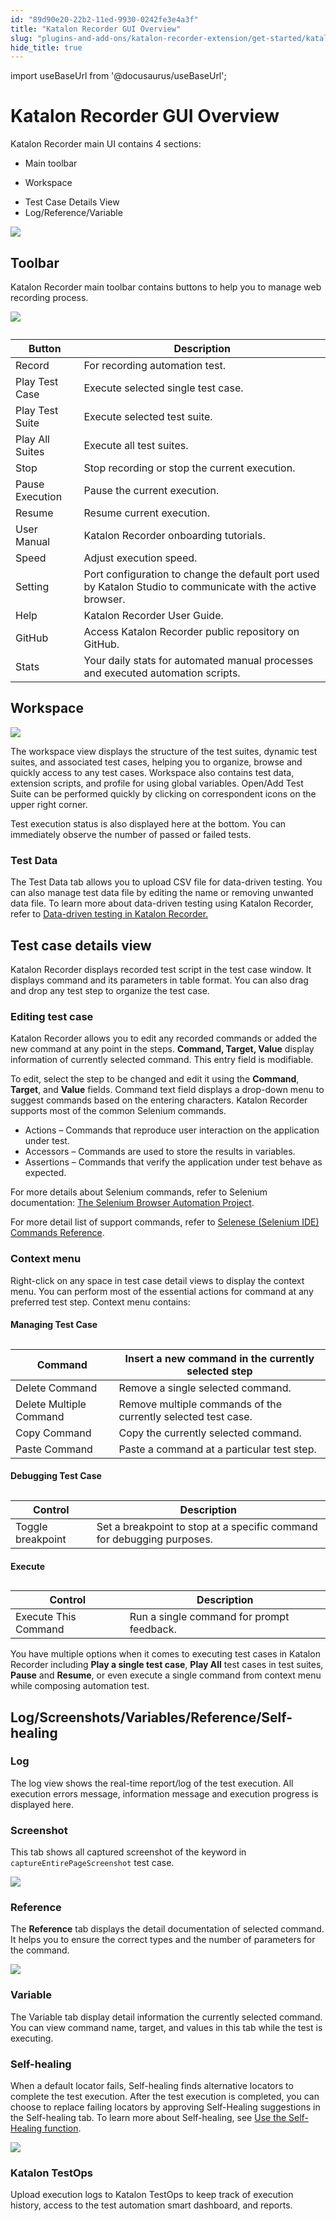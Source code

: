 ```yaml
---
id: "89d90e20-22b2-11ed-9930-0242fe3e4a3f"
title: "Katalon Recorder GUI Overview"
slug: "plugins-and-add-ons/katalon-recorder-extension/get-started/katalon-recorder-gui-overview"
hide_title: true
---
```

import useBaseUrl from '@docusaurus/useBaseUrl';


# <a id="id" class="anchor_top_offset"/><a id="ariaid-title1" class="anchor_top_offset"/><span xmlns="http://www.w3.org/1999/xhtml" className="ph">Katalon Recorder</span>  GUI Overview

<p xmlns="http://www.w3.org/1999/xhtml" className="p">Katalon Recorder main UI contains 4 sections:</p> 
<ul xmlns="http://www.w3.org/1999/xhtml" className="ul"><li className="li">Main toolbar</li><li className="li"><p className="p">Workspace</p></li><li className="li">Test Case Details View</li><li className="li">Log/Reference/Variable</li></ul> 
<p xmlns="http://www.w3.org/1999/xhtml" className="p"><img className="image" src={useBaseUrl("/89d4a150-22b2-11ed-9930-0242fe3e4a3f.png")} /></p> 

## <a id="id_1" class="anchor_top_offset"/>Toolbar

<p xmlns="http://www.w3.org/1999/xhtml" className="p">Katalon Recorder main toolbar contains buttons to help you to manage web recording process.</p> 
<p xmlns="http://www.w3.org/1999/xhtml" className="p"><img className="image" src={useBaseUrl("/89d1e230-22b2-11ed-9930-0242fe3e4a3f.png")} /></p> 
<table xmlns="http://www.w3.org/1999/xhtml" className="table anchor_top_offset" id="id_1__6cbe2920-ea88-4c42-8996-d25c35cd7b85"><caption /><colgroup><col /><col /></colgroup><thead className="thead"><tr className><th className="entry anchor_top_offset" id="id_1__6cbe2920-ea88-4c42-8996-d25c35cd7b85__entry__1">Button</th><th className="entry anchor_top_offset" id="id_1__6cbe2920-ea88-4c42-8996-d25c35cd7b85__entry__2">Description</th></tr></thead><tbody className="tbody"><tr className><td className="entry" headers="id_1__6cbe2920-ea88-4c42-8996-d25c35cd7b85__entry__1 id_1__6cbe2920-ea88-4c42-8996-d25c35cd7b85__entry__2 ">Record</td><td className="entry" headers="id_1__6cbe2920-ea88-4c42-8996-d25c35cd7b85__entry__1 id_1__6cbe2920-ea88-4c42-8996-d25c35cd7b85__entry__2 ">For recording automation test.</td></tr><tr className><td className="entry" headers="id_1__6cbe2920-ea88-4c42-8996-d25c35cd7b85__entry__1 id_1__6cbe2920-ea88-4c42-8996-d25c35cd7b85__entry__2 ">Play Test Case</td><td className="entry" headers="id_1__6cbe2920-ea88-4c42-8996-d25c35cd7b85__entry__1 id_1__6cbe2920-ea88-4c42-8996-d25c35cd7b85__entry__2 ">Execute selected single test case.</td></tr><tr className><td className="entry" headers="id_1__6cbe2920-ea88-4c42-8996-d25c35cd7b85__entry__1 id_1__6cbe2920-ea88-4c42-8996-d25c35cd7b85__entry__2 ">Play Test Suite</td><td className="entry" headers="id_1__6cbe2920-ea88-4c42-8996-d25c35cd7b85__entry__1 id_1__6cbe2920-ea88-4c42-8996-d25c35cd7b85__entry__2 ">Execute selected test suite.</td></tr><tr className><td className="entry" headers="id_1__6cbe2920-ea88-4c42-8996-d25c35cd7b85__entry__1 id_1__6cbe2920-ea88-4c42-8996-d25c35cd7b85__entry__2 ">Play All Suites</td><td className="entry" headers="id_1__6cbe2920-ea88-4c42-8996-d25c35cd7b85__entry__1 id_1__6cbe2920-ea88-4c42-8996-d25c35cd7b85__entry__2 ">Execute all test suites.</td></tr><tr className><td className="entry" headers="id_1__6cbe2920-ea88-4c42-8996-d25c35cd7b85__entry__1 id_1__6cbe2920-ea88-4c42-8996-d25c35cd7b85__entry__2 ">Stop</td><td className="entry" headers="id_1__6cbe2920-ea88-4c42-8996-d25c35cd7b85__entry__1 id_1__6cbe2920-ea88-4c42-8996-d25c35cd7b85__entry__2 ">Stop recording or stop the current execution.</td></tr><tr className><td className="entry" headers="id_1__6cbe2920-ea88-4c42-8996-d25c35cd7b85__entry__1 id_1__6cbe2920-ea88-4c42-8996-d25c35cd7b85__entry__2 ">Pause Execution</td><td className="entry" headers="id_1__6cbe2920-ea88-4c42-8996-d25c35cd7b85__entry__1 id_1__6cbe2920-ea88-4c42-8996-d25c35cd7b85__entry__2 ">Pause the current execution.</td></tr><tr className><td className="entry" headers="id_1__6cbe2920-ea88-4c42-8996-d25c35cd7b85__entry__1 id_1__6cbe2920-ea88-4c42-8996-d25c35cd7b85__entry__2 ">Resume</td><td className="entry" headers="id_1__6cbe2920-ea88-4c42-8996-d25c35cd7b85__entry__1 id_1__6cbe2920-ea88-4c42-8996-d25c35cd7b85__entry__2 ">Resume current execution.</td></tr><tr className><td className="entry" headers="id_1__6cbe2920-ea88-4c42-8996-d25c35cd7b85__entry__1 id_1__6cbe2920-ea88-4c42-8996-d25c35cd7b85__entry__2 ">User Manual</td><td className="entry" headers="id_1__6cbe2920-ea88-4c42-8996-d25c35cd7b85__entry__1 id_1__6cbe2920-ea88-4c42-8996-d25c35cd7b85__entry__2 ">Katalon Recorder onboarding tutorials.</td></tr><tr className><td className="entry" headers="id_1__6cbe2920-ea88-4c42-8996-d25c35cd7b85__entry__1 id_1__6cbe2920-ea88-4c42-8996-d25c35cd7b85__entry__2 "> Speed</td><td className="entry" headers="id_1__6cbe2920-ea88-4c42-8996-d25c35cd7b85__entry__1 id_1__6cbe2920-ea88-4c42-8996-d25c35cd7b85__entry__2 ">Adjust execution speed.</td></tr><tr className><td className="entry" headers="id_1__6cbe2920-ea88-4c42-8996-d25c35cd7b85__entry__1 id_1__6cbe2920-ea88-4c42-8996-d25c35cd7b85__entry__2 ">Setting</td><td className="entry" headers="id_1__6cbe2920-ea88-4c42-8996-d25c35cd7b85__entry__1 id_1__6cbe2920-ea88-4c42-8996-d25c35cd7b85__entry__2 ">Port configuration to change the default port used by Katalon Studio to communicate with the active browser.</td></tr><tr className><td className="entry" headers="id_1__6cbe2920-ea88-4c42-8996-d25c35cd7b85__entry__1 id_1__6cbe2920-ea88-4c42-8996-d25c35cd7b85__entry__2 ">Help</td><td className="entry" headers="id_1__6cbe2920-ea88-4c42-8996-d25c35cd7b85__entry__1 id_1__6cbe2920-ea88-4c42-8996-d25c35cd7b85__entry__2 ">Katalon Recorder User Guide.</td></tr><tr className><td className="entry" headers="id_1__6cbe2920-ea88-4c42-8996-d25c35cd7b85__entry__1 id_1__6cbe2920-ea88-4c42-8996-d25c35cd7b85__entry__2 ">GitHub</td><td className="entry" headers="id_1__6cbe2920-ea88-4c42-8996-d25c35cd7b85__entry__1 id_1__6cbe2920-ea88-4c42-8996-d25c35cd7b85__entry__2 ">Access Katalon Recorder public repository on GitHub.</td></tr><tr className><td className="entry" headers="id_1__6cbe2920-ea88-4c42-8996-d25c35cd7b85__entry__1 id_1__6cbe2920-ea88-4c42-8996-d25c35cd7b85__entry__2 ">Stats</td><td className="entry" headers="id_1__6cbe2920-ea88-4c42-8996-d25c35cd7b85__entry__1 id_1__6cbe2920-ea88-4c42-8996-d25c35cd7b85__entry__2 ">Your daily stats for automated manual processes and executed automation scripts. </td></tr></tbody></table> 

## <a id="id_2" class="anchor_top_offset"/>Workspace

<p xmlns="http://www.w3.org/1999/xhtml" className="p"><img className="image" width={350} src={useBaseUrl("/89d0a9b0-22b2-11ed-9930-0242fe3e4a3f.png")} /></p> 
<p xmlns="http://www.w3.org/1999/xhtml" className="p">The workspace view displays the structure of the test suites, dynamic test suites, and associated test cases, helping you to organize, browse and quickly access to any test cases. Workspace also contains test data, extension scripts, and profile for using global variables. Open/Add Test Suite can be performed quickly by clicking on correspondent icons on the upper right corner.</p> 
<p xmlns="http://www.w3.org/1999/xhtml" className="p">Test execution status is also displayed here at the bottom. You can immediately observe the number of passed or failed tests.</p> 

### <a id="id_14" class="anchor_top_offset"/>Test Data

<p xmlns="http://www.w3.org/1999/xhtml" className="p">The <span className="ph uicontrol">Test Data</span> tab allows you to upload CSV file for data-driven testing. You can also manage test data file by editing the name or removing unwanted data file. To learn more about data-driven testing using Katalon Recorder, refer to <a className="xref" href="/docs/plugins-and-add-ons/katalon-recorder-extension/get-your-job-done/data-driven-testing/data-driven-testing-in-katalon-recorder">Data-driven testing in Katalon Recorder.</a></p> 

## <a id="id_3" class="anchor_top_offset"/>Test case details view

<p xmlns="http://www.w3.org/1999/xhtml" className="p">Katalon Recorder displays recorded test script in the test case window. It displays command and its parameters in table format. You can also drag and drop any test step to organize the test case.</p> 

### <a id="id_4" class="anchor_top_offset"/>Editing test case

<p xmlns="http://www.w3.org/1999/xhtml" className="p">Katalon Recorder allows you to edit any recorded commands or added the new command at any point in the steps. <strong className="ph b">Command, Target, Value</strong> display information of currently selected command. This entry field is modifiable.</p> 
<p xmlns="http://www.w3.org/1999/xhtml" className="p">To edit, select the step to be changed and edit it using the <strong className="ph b">Command</strong>, <strong className="ph b">Target</strong>, and <strong className="ph b">Value</strong> fields. Command text field displays a drop-down menu to suggest commands based on the entering characters. Katalon Recorder supports most of the common Selenium commands.</p> 
<ul xmlns="http://www.w3.org/1999/xhtml" className="ul"><li className="li">Actions – Commands that reproduce user interaction on the application under test.</li><li className="li">Accessors – Commands are used to store the results in variables.</li><li className="li">Assertions – Commands that verify the application under test behave as expected.</li></ul> 
<p xmlns="http://www.w3.org/1999/xhtml" className="p">For more details about Selenium commands, refer to Selenium documentation: <a className="xref j-external-link" href="http://www.seleniumhq.org/docs/02_selenium_ide.jsp#selenium-commands-selenese" target="_blank">The Selenium Browser Automation Project</a>.</p> 
<p xmlns="http://www.w3.org/1999/xhtml" className="p">For more detail list of support commands, refer to <a className="xref" href="/docs/plugins-and-add-ons/katalon-recorder-extension/get-your-job-done/automate-scenarios/selenese-selenium-ide-commands-reference">Selenese (Selenium IDE) Commands Reference</a>.</p> 

### <a id="id_5" class="anchor_top_offset"/>Context menu

<p xmlns="http://www.w3.org/1999/xhtml" className="p">Right-click on any space in test case detail views to display the context menu. You can perform most of the essential actions for command at any preferred test step. Context menu contains:</p> 
<h4 xmlns="http://www.w3.org/1999/xhtml" className="title topictitle4 anchor_top_offset" id="id_6">Managing Test Case</h4> 
<table xmlns="http://www.w3.org/1999/xhtml" className="table anchor_top_offset" id="id_6__7f4af2d8-cf9b-45aa-995b-0c2e6746edb2"><caption /><colgroup><col /><col /></colgroup><thead className="thead"><tr className><th className="entry anchor_top_offset" id="id_6__7f4af2d8-cf9b-45aa-995b-0c2e6746edb2__entry__1">Command</th><th className="entry anchor_top_offset" id="id_6__7f4af2d8-cf9b-45aa-995b-0c2e6746edb2__entry__2">Insert a new command in the currently selected step</th></tr></thead><tbody className="tbody"><tr className><td className="entry" headers="id_6__7f4af2d8-cf9b-45aa-995b-0c2e6746edb2__entry__1 id_6__7f4af2d8-cf9b-45aa-995b-0c2e6746edb2__entry__2 ">Delete Command</td><td className="entry" headers="id_6__7f4af2d8-cf9b-45aa-995b-0c2e6746edb2__entry__1 id_6__7f4af2d8-cf9b-45aa-995b-0c2e6746edb2__entry__2 ">Remove a single selected command.</td></tr><tr className><td className="entry" headers="id_6__7f4af2d8-cf9b-45aa-995b-0c2e6746edb2__entry__1 id_6__7f4af2d8-cf9b-45aa-995b-0c2e6746edb2__entry__2 ">Delete Multiple Command</td><td className="entry" headers="id_6__7f4af2d8-cf9b-45aa-995b-0c2e6746edb2__entry__1 id_6__7f4af2d8-cf9b-45aa-995b-0c2e6746edb2__entry__2 ">Remove multiple commands of the currently selected test case.</td></tr><tr className><td className="entry" headers="id_6__7f4af2d8-cf9b-45aa-995b-0c2e6746edb2__entry__1 id_6__7f4af2d8-cf9b-45aa-995b-0c2e6746edb2__entry__2 ">Copy Command</td><td className="entry" headers="id_6__7f4af2d8-cf9b-45aa-995b-0c2e6746edb2__entry__1 id_6__7f4af2d8-cf9b-45aa-995b-0c2e6746edb2__entry__2 ">Copy the currently selected command.</td></tr><tr className><td className="entry" headers="id_6__7f4af2d8-cf9b-45aa-995b-0c2e6746edb2__entry__1 id_6__7f4af2d8-cf9b-45aa-995b-0c2e6746edb2__entry__2 ">Paste Command</td><td className="entry" headers="id_6__7f4af2d8-cf9b-45aa-995b-0c2e6746edb2__entry__1 id_6__7f4af2d8-cf9b-45aa-995b-0c2e6746edb2__entry__2 ">Paste a command at a particular test step.</td></tr></tbody></table> 
<h4 xmlns="http://www.w3.org/1999/xhtml" className="title topictitle4 anchor_top_offset" id="id_7">Debugging Test Case</h4> 
<table xmlns="http://www.w3.org/1999/xhtml" className="table anchor_top_offset" id="id_7__c056f55c-6a68-4e7a-8c87-9acf9f33c9d2"><caption /><colgroup><col style={{width: '50%'}} /><col style={{width: '50%'}} /></colgroup><thead className="thead"><tr className><th className="entry anchor_top_offset" id="id_7__c056f55c-6a68-4e7a-8c87-9acf9f33c9d2__entry__1">Control</th><th className="entry anchor_top_offset" id="id_7__c056f55c-6a68-4e7a-8c87-9acf9f33c9d2__entry__2">Description</th></tr></thead><tbody className="tbody"><tr className><td className="entry" headers="id_7__c056f55c-6a68-4e7a-8c87-9acf9f33c9d2__entry__1 id_7__c056f55c-6a68-4e7a-8c87-9acf9f33c9d2__entry__2 ">Toggle breakpoint</td><td className="entry" headers="id_7__c056f55c-6a68-4e7a-8c87-9acf9f33c9d2__entry__1 id_7__c056f55c-6a68-4e7a-8c87-9acf9f33c9d2__entry__2 ">Set a breakpoint to stop at a specific command for debugging purposes.</td></tr></tbody></table> 
<h4 xmlns="http://www.w3.org/1999/xhtml" className="title topictitle4 anchor_top_offset" id="id_8">Execute</h4> 
<table xmlns="http://www.w3.org/1999/xhtml" className="table anchor_top_offset" id="id_8__ff2eee31-0804-4110-9bea-d4dc1342409d"><caption /><colgroup><col style={{width: '50%'}} /><col style={{width: '50%'}} /></colgroup><thead className="thead"><tr className><th className="entry anchor_top_offset" id="id_8__ff2eee31-0804-4110-9bea-d4dc1342409d__entry__1">Control</th><th className="entry anchor_top_offset" id="id_8__ff2eee31-0804-4110-9bea-d4dc1342409d__entry__2">Description</th></tr></thead><tbody className="tbody"><tr className><td className="entry" headers="id_8__ff2eee31-0804-4110-9bea-d4dc1342409d__entry__1 id_8__ff2eee31-0804-4110-9bea-d4dc1342409d__entry__2 ">Execute This Command</td><td className="entry" headers="id_8__ff2eee31-0804-4110-9bea-d4dc1342409d__entry__1 id_8__ff2eee31-0804-4110-9bea-d4dc1342409d__entry__2 ">Run a single command for prompt feedback.</td></tr></tbody></table> 
<p xmlns="http://www.w3.org/1999/xhtml" className="p">You have multiple options when it comes to executing test cases in Katalon Recorder including <strong className="ph b">Play a single test case</strong>, <strong className="ph b">Play All</strong> test cases in test suites, <strong className="ph b">Pause</strong> and <strong className="ph b">Resume</strong>, or even execute a single command from context menu while composing automation test.</p> 

## <a id="id_9" class="anchor_top_offset"/>Log/Screenshots/Variables/Reference/Self-healing


### <a id="id_10" class="anchor_top_offset"/>Log

<p xmlns="http://www.w3.org/1999/xhtml" className="p">The log view shows the real-time report/log of the test execution. All execution errors message, information message and execution progress is displayed here.</p> 

### <a id="id_11" class="anchor_top_offset"/>Screenshot

<p xmlns="http://www.w3.org/1999/xhtml" className="p">This tab shows all captured screenshot of the keyword in <code className="ph codeph">captureEntirePageScreenshot</code> test case.</p> 
<p xmlns="http://www.w3.org/1999/xhtml" className="p"><img className="image" src={useBaseUrl("/89d9f880-22b2-11ed-9930-0242fe3e4a3f.png")} /></p> 

### <a id="id_12" class="anchor_top_offset"/>Reference

<p xmlns="http://www.w3.org/1999/xhtml" className="p">The <strong className="ph b">Reference</strong> tab displays the detail documentation of selected command. It helps you to ensure the correct types and the number of parameters for the command.</p> 
<p xmlns="http://www.w3.org/1999/xhtml" className="p"><img className="image" src={useBaseUrl("/89d823c0-22b2-11ed-9930-0242fe3e4a3f.png")} /></p> 

### <a id="id_13" class="anchor_top_offset"/>Variable

<p xmlns="http://www.w3.org/1999/xhtml" className="p">The Variable tab display detail information the currently selected command. You can view command name, target, and values in this tab while the test is executing.</p> 

### <a id="concept-3282" class="anchor_top_offset"/>Self-healing

<p xmlns="http://www.w3.org/1999/xhtml" className="p">When a default locator fails, Self-healing finds alternative locators to complete the test execution. After the test execution is completed, you can choose to replace failing locators by approving Self-Healing suggestions in the <span className="ph uicontrol">Self-healing</span> tab. To learn more about Self-healing, see <a className="xref" href="/docs/plugins-and-add-ons/katalon-recorder-extension/get-your-job-done/execute-scenarios/use-the-self-healing-function-in-katalon-recorder">Use the Self-Healing function</a>.</p> 
<p xmlns="http://www.w3.org/1999/xhtml" className="p"><img className="image" src={useBaseUrl("/89cd0030-22b2-11ed-9930-0242fe3e4a3f.png")} /></p> 

### <a id="id_15" class="anchor_top_offset"/>Katalon TestOps

<p xmlns="http://www.w3.org/1999/xhtml" className="p">Upload execution logs to Katalon TestOps to keep track of execution history, access to the test automation smart dashboard, and reports.</p> 
